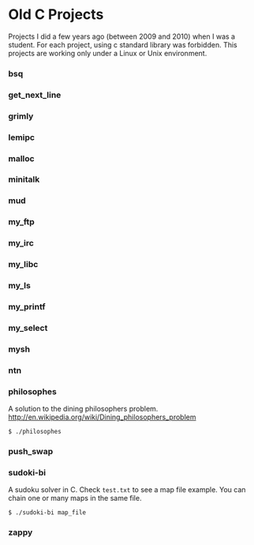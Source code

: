 # Old C Projects

Projects I did a few years ago (between 2009 and 2010) when I was a student.
For each project, using c standard library was forbidden.
This projects are working only under a Linux or Unix environment.

### bsq
### get_next_line
### grimly
### lemipc
### malloc
### minitalk
### mud
### my_ftp
### my_irc
### my_libc
### my_ls
### my_printf
### my_select
### mysh



### ntn
### philosophes

A solution to the dining philosophers problem.
http://en.wikipedia.org/wiki/Dining_philosophers_problem

  `$ ./philosophes`

### push_swap
### sudoki-bi

A sudoku solver in C.
Check `test.txt` to see a map file example.
You can chain one or many maps in the same file.

  `$ ./sudoki-bi map_file`

### zappy
